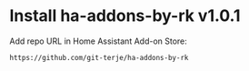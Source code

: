 # Install ha-addons-by-rk v1.0.1

Add repo URL in Home Assistant Add-on Store:

```
https://github.com/git-terje/ha-addons-by-rk
```
